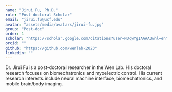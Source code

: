 ```yaml
---
name: "Jirui Fu, Ph.D."
role: "Post-doctoral Scholar"
email: "jirui.fu@ucf.edu"
avatar: "assets/media/avatars/jirui-fu.jpg"
group: "Post-doc"
order: 1
scholar: "https://scholar.google.com/citations?user=NUqwYgIAAAAJ&hl=en"
orcid: ""
github: "https://github.com/wenlab-2023"
linkedin: ""
---
```


Dr. Jirui Fu is a post-doctoral researcher in the Wen Lab. His doctoral research focuses on biomechatronics and myoelectric control. His current research interests include neural machine interface, biomechatronics, and mobile brain/body imaging. 